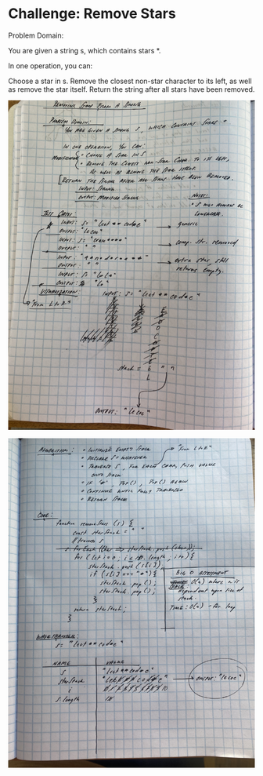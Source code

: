 # Challenge: Remove Stars

Problem Domain:

You are given a string s, which contains stars *.

In one operation, you can:

Choose a star in s.
Remove the closest non-star character to its left, as well as remove the star itself.
Return the string after all stars have been removed.

![Problem Domain, Test Cases, Visualization](../images/STACK-remove-stars1.png)

![Algo, Code, Walkthrough, Big O](../images/STACK-remove-stars2.png)